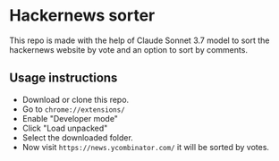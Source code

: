 # Hackernews sorter
This repo is made with the help of Claude Sonnet 3.7 model to sort the hackernews website by vote and an option to sort by comments.

## Usage instructions
- Download or clone this repo.
- Go to `chrome://extensions/`
- Enable "Developer mode"
- Click "Load unpacked"
- Select the downloaded folder.
- Now visit `https://news.ycombinator.com/` it will be sorted by votes.